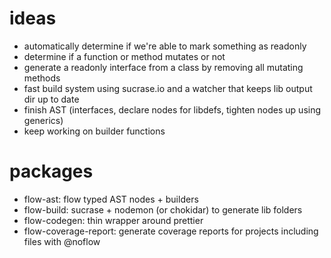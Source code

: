 # ideas

-   automatically determine if we're able to mark something as readonly
-   determine if a function or method mutates or not
-   generate a readonly interface from a class by removing all mutating methods
-   fast build system using sucrase.io and a watcher that keeps lib output dir up to date
-   finish AST (interfaces, declare nodes for libdefs, tighten nodes up using generics)
-   keep working on builder functions

# packages

- flow-ast: flow typed AST nodes + builders
- flow-build: sucrase + nodemon (or chokidar) to generate lib folders
- flow-codegen: thin wrapper around prettier
- flow-coverage-report: generate coverage reports for projects including files with @noflow
